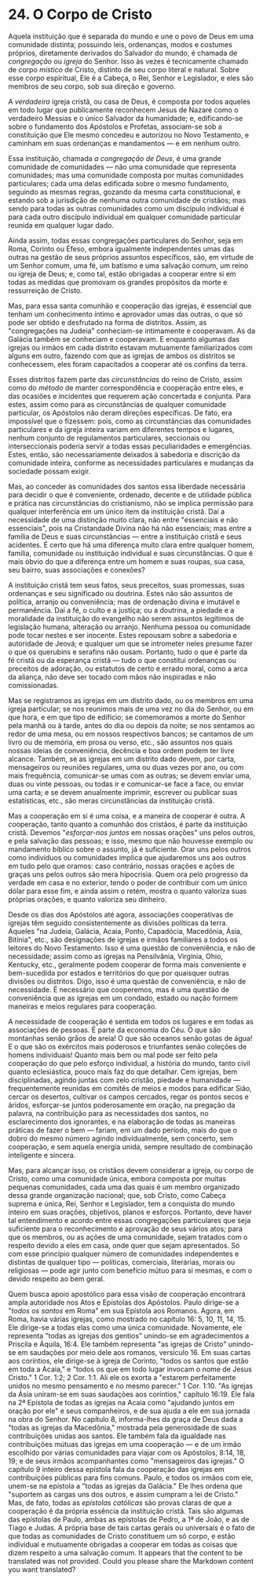 # 24. O Corpo de Cristo

Aquela instituição que é separada do mundo e une o povo de Deus em uma comunidade distinta; possuindo leis, ordenanças, modos e costumes próprios, diretamente derivados do Salvador do mundo, é chamada de *congregação* ou *igreja* do Senhor. Isso às vezes é tecnicamente chamado de corpo *místico* de Cristo, distinto de seu corpo literal e natural. Sobre esse corpo espiritual, Ele é a Cabeça, o Rei, Senhor e Legislador, e eles são membros de seu corpo, sob sua direção e governo.

A *verdadeira* igreja cristã, ou casa de Deus, é composta por todos aqueles em todo lugar que publicamente reconhecem Jesus de Nazaré como o verdadeiro Messias e o único Salvador da humanidade; e, edificando-se sobre o fundamento dos Apóstolos e Profetas, associam-se sob a constituição que Ele mesmo concedeu e autorizou no Novo Testamento, e caminham em suas ordenanças e mandamentos — e em nenhum outro.

Essa instituição, chamada *a congregação de Deus*, é uma grande comunidade de comunidades — não uma comunidade que representa comunidades; mas uma comunidade composta por muitas comunidades particulares; cada uma delas edificada sobre o mesmo fundamento, seguindo as mesmas regras, gozando da mesma carta constitucional, e estando sob a jurisdição de nenhuma outra comunidade de cristãos; mas sendo para todas as outras comunidades como um discípulo individual é para cada outro discípulo individual em qualquer comunidade particular reunida em qualquer lugar dado.

Ainda assim, todas essas congregações particulares do Senhor, seja em Roma, Corinto ou Éfeso, embora igualmente independentes umas das outras na gestão de seus próprios assuntos específicos, são, em virtude de um Senhor comum, uma fé, um batismo e uma salvação comum, um reino ou igreja de Deus; e, como tal, estão obrigadas a cooperar entre si em todas as medidas que promovam os grandes propósitos da morte e ressurreição de Cristo.

Mas, para essa santa comunhão e cooperação das igrejas, é essencial que tenham um conhecimento íntimo e aprovador umas das outras, o que só pode ser obtido e desfrutado na forma de distritos. Assim, as "congregações na Judeia" conheciam-se intimamente e cooperavam. As da Galácia também se conheciam e cooperavam. E enquanto algumas das igrejas ou irmãos em cada distrito estavam mutuamente familiarizados com alguns em outro, fazendo com que as igrejas de ambos os distritos se conhecessem, eles foram capacitados a cooperar até os confins da terra.

Esses distritos fazem parte das *circunstâncias* do reino de Cristo, assim como do *método* de manter correspondência e cooperação entre eles, e das ocasiões e incidentes que requerem ação concertada e conjunta. Para estes, assim como para as circunstâncias de qualquer comunidade particular, os Apóstolos não deram direções específicas. De fato, era impossível que o fizessem: pois, como as circunstâncias das comunidades particulares e da igreja inteira variam em diferentes tempos e lugares, nenhum conjunto de regulamentos particulares, seccionais ou interseccionais poderia servir a todas essas peculiaridades e emergências. Estes, então, são necessariamente deixados à sabedoria e discrição da comunidade inteira, conforme as necessidades particulares e mudanças da sociedade possam exigir.

Mas, ao conceder às comunidades dos santos essa liberdade necessária para decidir o que é conveniente, ordenado, decente e de utilidade pública e prática nas circunstâncias do cristianismo, não se implica permissão para qualquer interferência em um único item da instituição cristã. Daí a necessidade de uma distinção muito clara, não entre "essenciais e não essenciais", pois na Cristandade Divina não há não essenciais; mas entre a família de Deus e suas circunstâncias — entre a instituição cristã e seus acidentes. É certo que há uma diferença muito clara entre qualquer homem, família, comunidade ou instituição individual e suas circunstâncias. O que é mais óbvio do que a diferença entre um homem e suas roupas, sua casa, seu bairro, suas associações e conexões?

A instituição cristã tem seus fatos, seus preceitos, suas promessas, suas ordenanças e seu significado ou doutrina. Estes não são assuntos de política, arranjo ou conveniência; mas de ordenação divina e imutável e permanência. Daí a fé, o culto e a justiça; ou a doutrina, a piedade e a moralidade da instituição do evangelho não serem assuntos legítimos de legislação humana, alteração ou arranjo. Nenhuma pessoa ou comunidade pode tocar nestes e ser inocente. Estes repousam sobre a sabedoria e autoridade de Jeová; e qualquer um que se intrometer neles presume fazer o que os querubins e serafins não ousam. Portanto, tudo o que é parte da fé cristã ou da esperança cristã — tudo o que constitui ordenanças ou preceitos de adoração, ou estatutos de certo e errado moral, como a arca da aliança, não deve ser tocado com mãos não inspiradas e não comissionadas.

Mas se registramos as igrejas em um distrito dado, ou os membros em uma igreja particular; se nos reunimos mais de uma vez no dia do Senhor, ou em que hora, e em que tipo de edifício; se comemoramos a morte do Senhor pela manhã ou à tarde, antes do dia ou depois da noite; se nos sentamos ao redor de uma mesa, ou em nossos respectivos bancos; se cantamos de um livro ou de memória, em prosa ou verso, etc., são assuntos nos quais nossas ideias de conveniência, decência e boa ordem podem ter livre alcance. Também, se as igrejas em um distrito dado devem, por carta, mensageiros ou reuniões regulares, uma ou duas vezes por ano, ou com mais frequência, comunicar-se umas com as outras; se devem enviar uma, duas ou vinte pessoas, ou todas ir e comunicar-se face a face, ou enviar uma carta; e se devem anualmente imprimir, escrever ou publicar suas estatísticas, etc., são meras circunstâncias da instituição cristã.

Mas a cooperação em si é uma coisa, e a maneira de cooperar é outra. A cooperação, tanto quanto a comunhão dos cristãos, é parte da instituição cristã. Devemos "*esforçar-nos juntos* em nossas orações" uns pelos outros, e pela salvação das pessoas; e isso, mesmo que não houvesse exemplo ou mandamento bíblico sobre o assunto, já é suficiente. Orar uns pelos outros como indivíduos ou comunidades implica que ajudaremos uns aos outros em tudo pelo que oramos: caso contrário, nossas orações e ações de graças uns pelos outros são mera hipocrisia. Quem ora pelo progresso da verdade em casa e no exterior, tendo o poder de contribuir com um único dólar para esse fim, e ainda assim o retém, mostra o quanto valoriza suas próprias orações, e quanto valoriza seu dinheiro.

Desde os dias dos Apóstolos até agora, associações cooperativas de igrejas têm seguido consistentemente as divisões políticas da terra. Aqueles "na Judeia, Galácia, Acaia, Ponto, Capadócia, Macedônia, Ásia, Bitínia", etc., são designações de igrejas e irmãos familiares a todos os leitores do Novo Testamento. Isso é uma questão de conveniência, e não de necessidade; assim como as igrejas na Pensilvânia, Virgínia, Ohio, Kentucky, etc., geralmente podem cooperar de forma mais conveniente e bem-sucedida por estados e territórios do que por quaisquer outras divisões ou distritos. Digo, isso é uma questão de conveniência, e não de necessidade. É necessário que cooperemos, mas é uma questão de conveniência que as igrejas em um condado, estado ou nação formem maneiras e meios regulares para cooperação.

A necessidade de cooperação é sentida em todos os lugares e em todas as associações de pessoas. É parte da economia do Céu. O que são montanhas senão grãos de areia! O que são oceanos senão gotas de água! E o que são os exércitos mais poderosos e triunfantes senão coleções de homens individuais! Quanto mais bem ou mal pode ser feito pela cooperação do que pelo esforço individual, a história do mundo, tanto civil quanto eclesiástica, pouco mais faz do que detalhar. Cem igrejas, bem disciplinadas, agindo juntas com zelo cristão, piedade e humanidade — frequentemente reunidas em comitês de meios e modos para edificar Sião, cercar os desertos, cultivar os campos cercados, regar os pontos secos e áridos, esforçar-se juntos poderosamente em oração, na pregação da palavra, na contribuição para as necessidades dos santos, no esclarecimento dos ignorantes, e na elaboração de todas as maneiras práticas de fazer o bem — fariam, em um dado período, mais do que o dobro do mesmo número agindo individualmente, sem concerto, sem cooperação, e sem aquela energia unida, sempre resultado de combinação inteligente e sincera.

Mas, para alcançar isso, os cristãos devem considerar a igreja, ou corpo de Cristo, como uma comunidade única, embora composta por muitas pequenas comunidades, cada uma das quais é um membro organizado dessa grande organização nacional; que, sob Cristo, como Cabeça suprema e única, Rei, Senhor e Legislador, tem a conquista do mundo inteiro em suas orações, objetivos, planos e esforços. Portanto, deve haver tal entendimento e acordo entre essas congregações particulares que seja suficiente para o reconhecimento e aprovação de seus vários atos; para que os membros, ou as ações de uma comunidade, sejam tratados com o respeito devido a eles em casa, onde quer que sejam apresentados. Só com esse princípio qualquer número de comunidades independentes e distintas de qualquer tipo — políticas, comerciais, literárias, morais ou religiosas — pode agir junto com benefício mútuo para si mesmas, e com o devido respeito ao bem geral.

Quem busca apoio apostólico para essa visão de cooperação encontrará ampla autoridade nos Atos e Epístolas dos Apóstolos. Paulo dirige-se a "*todos os santos* em Roma" em sua Epístola aos Romanos. Agora, em Roma, havia várias igrejas, como mostrado no capítulo 16: 5, 10, 11, 14, 15. Ele dirige-se a todas elas como uma única comunidade. Novamente, ele representa "todas as igrejas dos gentios" unindo-se em agradecimentos a Priscila e Áquila, 16:4. Ele também representa "as igrejas de Cristo" unindo-se em saudações por meio dele aos romanos, versículo 16. Em suas cartas aos coríntios, ele dirige-se à igreja de Corinto, "todos os santos que estão em toda a Acaia," e "todos os que em todo lugar invocam o nome de Jesus Cristo." 1 Cor. 1:2; 2 Cor. 1:1. Ali ele os exorta a "estarem perfeitamente unidos no mesmo pensamento e no mesmo parecer." 1 Cor. 1:10. "As igrejas da Ásia uniram-se em suas saudações aos coríntios," capítulo 16:19. Ele fala na 2ª Epístola de todas as igrejas na Acaia como "ajudando juntos em oração por ele" e seus companheiros, e de sua ajuda a ele em sua jornada na obra do Senhor. No capítulo 8, informa-lhes da graça de Deus dada a "todas as igrejas da Macedônia," mostrada pela generosidade de suas contribuições unidas aos santos. Ele também fala da igualdade nas contribuições mútuas das igrejas em uma cooperação — e de um irmão escolhido por várias comunidades para viajar com os Apóstolos, 8:14, 18, 19; e de seus irmãos acompanhantes como "mensageiros das igrejas." O capítulo 9 inteiro dessa epístola fala da cooperação das igrejas em contribuições públicas para fins comuns. Paulo, e todos os irmãos com ele, unem-se na epístola a "todas as igrejas da Galácia." Ele lhes ordena que "suportem as cargas uns dos outros, e assim cumpram a lei de Cristo." Mas, de fato, todas as *epístolas católicas* são provas claras de que a cooperação é da própria essência da instituição cristã. Tais são algumas das epístolas de Paulo, ambas as epístolas de Pedro, a 1ª de João, e as de Tiago e Judas. A própria base de tais cartas gerais ou universais é o fato de que todas as comunidades de Cristo constituem um só corpo, e estão individual e mutuamente obrigadas a cooperar em todas as coisas que dizem respeito a uma salvação comum.
It appears that the content to be translated was not provided. Could you please share the Markdown content you want translated?
